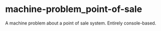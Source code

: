 # machine-problem_point-of-sale
A machine problem about a point of sale system. Entirely console-based.
